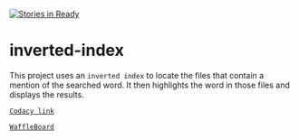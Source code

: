 [![Stories in Ready](https://badge.waffle.io/sfelderman/inverted-index.png?label=ready&title=Ready)](https://waffle.io/sfelderman/inverted-index?utm_source=badge)
# inverted-index

This project uses an `inverted index` to locate the files that contain a mention of the searched word. 
It then highlights the word in those files and displays the results.

[`Codacy link`](https://www.codacy.com/app/sean.felderman/inverted-index/dashboard)

[`WaffleBoard`](https://waffle.io/sfelderman/inverted-index)
